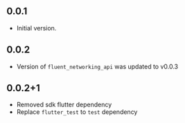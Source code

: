 ## 0.0.1

* Initial version.

## 0.0.2

* Version of `fluent_networking_api` was updated to v0.0.3

## 0.0.2+1

* Removed sdk flutter dependency
* Replace `flutter_test` to `test` dependency